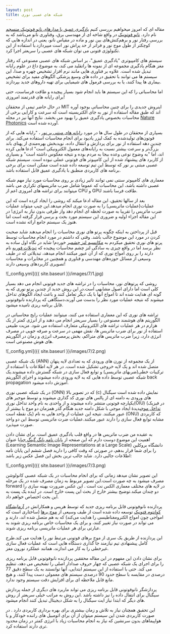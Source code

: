 ```yaml
---
layout: post
title: شبکه های عصبی نوری
---
```

مقاله ای که امروز میخواهیم بررسی کنیم [یادگیری عمیق با مدارهای نانو فوتونیک منسجم](https://arxiv.org/pdf/1610.02365.pdf) نام دارد. [نانو فوتونیک](https://en.wikipedia.org/wiki/Nanophotonics) در واقع شاخه ای از  مهندسی برق، وفناوری نانو می‌باشد که به بررسی رفتار نور و برهم‌کنش‌های بین نور و ماده در مقیاس نانو، یعنی در اندازه هایی که کوچکتر از طول موج نور و فراتر از حد پراش نور است میپردازد.با استفاده از این تکنولوژی فتونی می توان شبکه های عصبی را سریعتر اجرا کرد.

سیستم های کامپیوتری "یادگیری عمیق"، بر اساس شبکه های عصبی مصنوعی که رفتار مغز هنگام یادگیری مجموعه ای از نمونه ها راتقلید می کند، به موضوع داغ در علوم رایانه تبدیل شده است. علاوه بر فناوری هایی مانند نرم افزار تشخیص چهره و صدا، این سیستم ها می توانند با تحقیق در داده های وسیع پزشکی الگوهای مفید برای تشخیص بیماری ها پیدا کنند، یا به بررسی فرمول های شیمیایی برای تهیه داروهای جدید بپردازند.

اما محاسباتی را که این سیستم ها باید انجام شود بسیار پیچیده و طاقت فرساست، حتی برای رایانه های قدرتمند امروزی!

در حال حاضر تیمی از محققان MIT  اینروش جدیدی را برای چنین محاسباتی بوجود آوره اند که طبق مقاله استفاده از نور به جای الکتریسیته است که سرعت و کارایی برخی از محاسبات بخصوص یادگیری عمیق را بهبود می بخشد. نتایج آنها نیز در مجله [Nature Photonics](https://www.nature.com/nphoton/journal/vaop/ncurrent/full/nphoton.2017.93.html) آورده شده است.

بسیاری از محققان در طول سال ها در مورد [رایانه های مبتنی بر نور](https://en.wikipedia.org/wiki/Optical_computing) ، "رایانه هایی که  از فوتون‌های تولیدشده به کمک لیزر یادیود برای انجام محاسبات استفاده می‌کند. برای چندین دهه استفاده از نور برای پردازش و انتقال داده، نویدبخش بهره‌مندی از پهنای باند بزرگ‌تر و سرعت بیشتر نسبت به رایانه‌های معمول الکترونیکی است" ادعا هایی کرده اند، اما "به وضوح نوعی وعده بیجا به مردم بوده و نتیجه معکوس داشته است" و بسیاری از کاربرد های پیشنهاد شده از این کامپیوتر های فوتونی عملی نبوده است. سیستم شبکه عصبی مبتنی بر نور که توسط این تیم توسعه داده شده است ممکن است برای برخی برنامه های کاربردی منطبق با یادگیری عمیق قابل استفاده باشد.

معماری های کامپیوتر سنتی نمی توانند تاثیر زیادی بر روی محاسبات مورد نیاز مهم شبکه عصبی داشته باشد، این محاسبات که عموما شامل ضرب ماتریسهای تکراری می باشد میتوانند برای تراشه های امروزی اعم از CPU و GPU طاقت فرسا باشند.

بعد از سالها تحقیق، این مقاله ادعا میکند که روشی را ایجاد کرده است که این عملیات(عملیات ماتریسی) را به صورت نوری انجام میدهد.این چیپ میتواند عملیات ضرب ماتریس را تقریبا به صورت لحظه ای انجام دهد واز طرفی بدون نیاز به انرژی!  در این مقاله اجزاء اولیه و ضروری این سیستم مورد بحث و برسی قرار گرفته است اما هنوز یک سیستم جامع ارائه نشده است.

قبل از پرداختن به اینکه چگونه پرتو های نوری محاسبات را انجام میدهند شاید صحبت کردن در مورد این موضوع جالب باشد. وقتی که داشتم در مورد انجام محاسبات توسط پرتو های نوری تحقیق میکردم به [مکانسیم لنز چشم](https://physics.stackexchange.com/questions/28711/optics-of-the-eye-do-we-see-fourier-transforms)بر خوردم! شاید در نگاه اول ساده به نظر برسد اما در واقع چیزی به سادگی لنز چشم محاسبات پیچیده که [تبدیلات فوریه](https://en.wikipedia.org/wiki/Fourier_transform) نام دارند را بر روی امواج نوری که از آن عبور میکنند انجام میدهد، تبدیلاتی که در طیف وسیعی از مسائل حوزه‌های مهندسی و فناوری و همچنین در مخابرات و محاسبات تصویری کاربردهای وسیعی دارند!

![_config.yml]({{ site.baseurl }}/images/7/1.jpg)

روشی که پرتوهای نور، محاسبات را در تراشه های جدید فوتونی انجام می دهد بسیار کلی است اما دارای اصول مشابهی است.در این روش جدید از چندین پرتو نوری که به گونه ای هدایت شده اند تا امواج آنها با یک دیگر تعامل کنند و باعث ایجاد الگوهای تداخل میشوند که نتیجه عملیات مورد نظر را بدست می آورند،دستگاهی که پردازنده نانوفوتونی قابل برنامه ریزی نامیده میشود.

تراشه های نوری که این معماری استفاده می کنند، میتوانند عملیات رایج محاسباتی در الگوریتم های هوشمند مصنوعی را بسیار سریعتر انجام می دهند و از انرژی کمتر از یک هزارم در هر عملیات تراشه های الکترونیکی متعارف استفاده می شود. مزیت طبیعی استفاده از نور برای ضرب ماتریس ها، نقش مهمی در سرعت و صرفه جویی در مصرف انرژی دارد، زیرا ضرب ماتریس های متراکم، بخش پرمصرف انرژی و زمان در الگوریتم های هوش مصنوعی است.

![_config.yml]({{ site.baseurl }}/images/7/2.png)

یک شبکه عصبی (ANN) از یک مجموعه از نورن های ورودی که به تعدادی لایه پنهان متصل شده اند و یک لایه خروجی تشکیل شده است. در هر لایه اطلاعات با استفاده از ترکیبات خطی(ضربهای ماتریسی) و توابع فعال سازی در شبکه گسترش داده میشوند.یک شبکه عصبی توسط داده هایی که به لایه ورودی داده میشوند و اجرای الگوریتم back propagation  آموزش داده میشود.

در یک شبکه عصبی نوری (ONN) که در تصویر بالا (c) نمایش داده شده است سیگنال های ورودی به دامنه ای از پالس های نوری کد گذاری میشوند و توسط موجبر های یکپارچه فوتونی منتشر داده میشوند و از واحدی به نام واحد تداخل نوری(OIU) (در فیزیک [تداخل موج](https://en.wikipedia.org/wiki/Interference_(wave_propagation))پدیدهٔ ایجاد موجی با شکل دامنه جدید هنگام گذر همزمان دو موج یا بیشتر از یک نقطه است) عبور میکنند. نتیجه این عملیات از واحد هایی به نام (ONU) که کاربردی مشابه توابع فعال سازی را دارند عبور میکنند.عملیات ضرت ماتریسی توسط این دو واحد صورت میپذیرد.
 
به عقیده من ضرب ماتریس ها در واقع قلب یادگیری عمیق است. برای نشان دادن اهمیت این موضوع دوست دارم که این صفحه از [پایان نامه یانگ گینگ جیا](https://www2.eecs.berkeley.edu/Pubs/TechRpts/2014/EECS-2014-93.pdf)با عنوان (Learning Semantic Image Representations at a Large Scale) دانشگاه بروکلین را برای شما قرار بدهم، در صورتی که وقت کافی را دارید فصل ششم این پایان نامه اطلاعات جالبی دارد. شاید جالب ترین بخش این فصل عکس زیر باشد:

![_config.yml]({{ site.baseurl }}/images/7/3.png) 

این تصویر نشان میدهد زمانی که برای انجام محاسبات در یک شبکه عصبی کانولوشن مصرف میشود به چه صورت است.این تصویر مربوط به زمان مصرف شده در یک مرحله forward در لایه های مختلف معماری الکس نت است . این عکس ضرورت بهینه سازی را دو چندان میکند.توضیح بیشتر خارج از بحث این پست خارج است. در آینده یک پست به این بحث اختصاص خواهم داد.

پردازنده نانوفوتونی قابل برنامه ریزی جدید که توسط هریس و همکارانش در [آزمایشگاه کوانتوم فتونیک](http://www.rle.mit.edu/qp/) توسعه داده شده است از طیف وسیعی از [موج برها](https://en.wikipedia.org/wiki/Waveguide) (ساختاری است که امواجی چون امواج الکترومغناطیسی را هدایت می‌کند) که به هم متصل شده اند، دارند و می تواند در صورت نیاز تغییر کنند، و برای یک محاسبات خاص برنامه ریزی شوند به عبارتی برای هر عملیات ماتریسی برنامه ریزی شوند.

 این پردازنده از طریق یک سری از موج برهای فوتونی مرتبط نور را هدایت می کند.طرح کامل پیشنهادی تیم نیازمند جا گذاری دستگاه هایی است که عملیات فعال سازی غیرخطی را به کار می اندازند، همانند عملکرد نورون مغز.

برای نشان دادن این مفهوم در این مقاله محققین پردازنده نانوفوتونی قابل برنامه ریزی را برای اجرای یک شبکه عصبی که چهار حروف صدادار اصلی را تشخیص می دهد، تنظیم می کند. حتی با استفاده از این سیستم ابتدایی، آنها توانستند به یک سطح دقیق 77 درصدی در مقایسه با سطح حدود 90 درصدی سیستم های معمولی دست پیدا کنند،  و هیچ مانع قابل ملاحظه ای برای افزایش دقت سیستم وجود ندارد.

پردازشگر نانوفوتونی قابل برنامه ریزی می تواند ماربرد های دیگری از جمله پردازش سیگنال برای انتقال داده را نیز داشته باشد .این روش به مراتب خیلی سریعتر از روش های دیگر که ابتدا نیاز ایت سیگنال را به شکل دیجیتال تبدیل کنند انجام میشود.

این تحقیق همچنان نیاز به تلاش و زمان بیشتری برای بهره برداری کاربردی دارد . در صورت کاربردی شدن این سیستم میتوان از آن برای اتومبیل های راننده خودکار و یا هواپیماهای بدون سرنشین که نیاز به انجام محاسبات زیاد با انرژی کمتر در زمان محدود تری دارند استفاده کرد.

